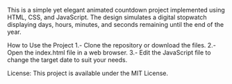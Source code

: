 This is a simple yet elegant animated countdown project implemented using HTML, CSS, and JavaScript. The design simulates a digital stopwatch displaying days, hours, minutes, and seconds remaining until the end of the year.

How to Use the Project
1.- Clone the repository or download the files.
2.- Open the index.html file in a web browser.
3.- Edit the JavaScript file to change the target date to suit your needs.


License:
This project is available under the MIT License.
